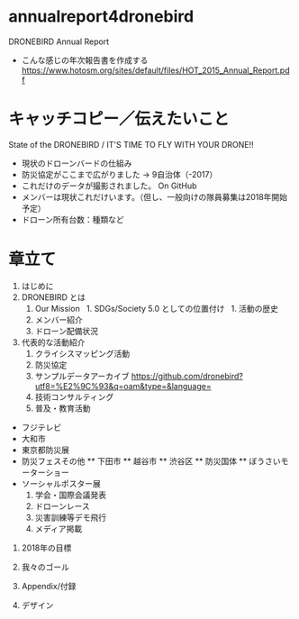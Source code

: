 # annualreport4dronebird
DRONEBIRD Annual Report 


+ こんな感じの年次報告書を作成する
https://www.hotosm.org/sites/default/files/HOT_2015_Annual_Report.pdf


# キャッチコピー／伝えたいこと

State of the DRONEBIRD / IT'S TIME TO FLY WITH YOUR DRONE!!
* 現状のドローンバードの仕組み
* 防災協定がここまで広がりました → 9自治体（-2017）
* これだけのデータが撮影されました。 On GitHub
* メンバーは現状これだけいます。（但し、一般向けの隊員募集は2018年開始予定）
* ドローン所有台数：種類など

# 章立て

1. はじめに
1. DRONEBIRD とは
   1. Our Mission
   1. SDGs/Society 5.0 としての位置付け
   1. 活動の歴史
   1. メンバー紹介
   1. ドローン配備状況
1. 代表的な活動紹介
   1. クライシスマッピング活動
   1. 防災協定
   1. サンプルデータアーカイブ
https://github.com/dronebird?utf8=%E2%9C%93&q=oam&type=&language=
   1. 技術コンサルティング
   1. 普及・教育活動
* フジテレビ
* 大和市
* 東京都防災展
* 防災フェスその他
** 下田市
** 越谷市
** 渋谷区
** 防災国体
** ぼうさいモーターショー
* ソーシャルポスター展
   1. 学会・国際会議発表
   1. ドローンレース
   1. 災害訓練等デモ飛行
   1. メディア掲載

1. 2018年の目標
1. 我々のゴール
1. Appendix/付録


1. デザイン

